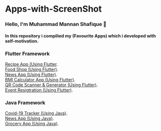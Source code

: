 # Apps-with-ScreenShot

### Hello, I'm Muhammad Mannan Shafique 👋

####  In this repository i compilied my (Favourite Apps) which i developed with self-motivation.

### Flutter Framework
[Recipe App (Using Flutter](https://github.com/mannanshafique/Recipe-App-using-Flutter).</br>
[Food Shop (Using Flutter)](https://github.com/mannanshafique/Shopy-With-Firebase).</br>
[News App (Using Flutter)](https://github.com/mannanshafique/News_App).</br>
[BMI Calculator App (Using Flutter)](https://github.com/mannanshafique/BMI_Calculator/tree/master/apple).</br>
[QR Code Scanner & Generator (Using Flutter)](https://github.com/mannanshafique/Qr-Code_Scanner-Generator).</br>
[Event Resigtration (Using Flutter)](https://github.com/mannanshafique/Event_Registeration_App).</br>
### Java Framework
[Covid-19 Tracker (Using Java)](https://github.com/mannanshafique/Covid-19-Tracker).</br>
[News App (Using Java)](https://github.com/mannanshafique/News-App-Android-Java).</br>
[Grocery App (Using Java)](https://github.com/mannanshafique/Grocery-App).</br>
